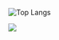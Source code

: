 <!--
**jdbodyfelt/jdbodyfelt** is a ✨ _special_ ✨ repository because its `README.md` (this file) appears on your GitHub profile.

Here are some ideas to get you started:

- 🔭 I’m currently working on ...
- 🌱 I’m currently learning ...
- 👯 I’m looking to collaborate on ...
- 🤔 I’m looking for help with ...
- 💬 Ask me about ...
- 📫 How to reach me: ...
- 😄 Pronouns: ...
- ⚡ Fun fact: ...
-->

![Top Langs](https://github-readme-stats.vercel.app/api/top-langs/?username=jdbodyfelt&theme=cobalt&show=reviews,discussions_started,discussions_answered,prs_merged,prs_merged_percentage)

<a href="https://www.linkedin.com/in/jdbodyfelt/"><img src="https://img.shields.io/badge/-LinkedIn-0e76a8?style=plastic&logo=linkedIn"/></a>
